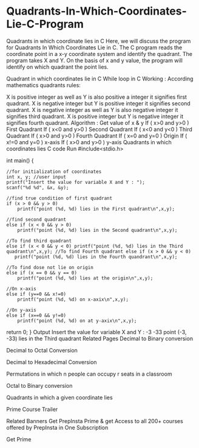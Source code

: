 # Quadrants-In-Which-Coordinates-Lie-C-Program

Quadrants in which coordinate lies in C
Here, we will discuss the program for Quadrants In Which Coordinates Lie in C. The C program reads the coordinate point in a x-y coordinate system and identify the quadrant. The program takes X and Y. On the basis of x and y value, the program will identify on which quadrant the point lies.

Quadrant in which coordinates lie in C
While loop in C
Working :
According mathematics quadrants rules:

X  is positive integer as well as Y is also positive a integer it signifies first quadrant.
X  is negative integer but Y is positive integer it signifies second quadrant.
X  is negative integer as well as Y is also negative integer it signifies third quadrant.
X  is positive integer but Y is negative integer it signifies fourth quadrant.
Algorithm :
Get value of x & y
If ( x>0 and y>0 ) First Quadrant
If ( x<0 and y>0 ) Second Quadrant
If ( x<0 and y<0 ) Third Quadrant
If ( x>0 and y>0 ) Fourth Quadrant
If ( x=0 and y=0 ) Origin
If ( x!=0 and y=0 ) x-axis
If ( x>0 and y>0 ) y-axis
Quadrants in which coordinates lies
C code
Run
#include<stdio.h>

int main()
{
	
    //for initialization of coordinates
    int x, y; //user input
    printf("Insert the value for variable X and Y : ");
    scanf("%d %d", &x, &y);
    
    //find true condition of first quadrant 
    if (x > 0 && y > 0)
        printf("point (%d, %d) lies in the First quadrant\n",x,y);
    
    //find second quadrant
    else if (x < 0 && y > 0)
        printf("point (%d, %d) lies in the Second quadrant\n",x,y);
    
    //To find third quadrant
    else if (x < 0 && y < 0) printf("point (%d, %d) lies in the Third quadrant\n",x,y); //To find Fourth quadrant else if (x > 0 && y < 0)
       printf("point (%d, %d) lies in the Fourth quandrant\n",x,y);
    
    //To find dose not lie on origin
    else if (x == 0 && y == 0)
        printf("point (%d, %d) lies at the origin\n",x,y);
    
    //On x-axis
    else if (y==0 && x!=0)
        printf("point (%d, %d) on x-axix\n",x,y);
    
    //On y-axis
    else if (x==0 && y!=0)
        printf("point (%d, %d) on at y-axix\n",x,y);
    

return 0;
}
Output
Insert the value for variable X and Y : -3 -33
point (-3, -33) lies in the Third quadrant
Related Pages
Decimal to Binary conversion

Decimal to Octal Conversion

Decimal to Hexadecimal Conversion

Permutations in which n people can occupy r seats in a classroom 

Octal to Binary conversion

Quadrants in which a given coordinate lies

Prime Course Trailer

Related Banners
Get PrepInsta Prime & get Access to all 200+ courses offered by PrepInsta in One Subscription

Get Prime
